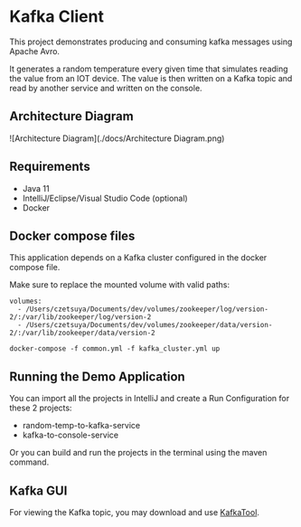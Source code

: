 # Kafka Client

This project demonstrates producing and consuming kafka messages using Apache Avro.

It generates a random temperature every given time that simulates reading the value from an IOT device.
The value is then written on a Kafka topic and read by another service and written on the console.

## Architecture Diagram

![Architecture Diagram](./docs/Architecture Diagram.png)

## Requirements
- Java 11
- IntelliJ/Eclipse/Visual Studio Code (optional)
- Docker

## Docker compose files

This application depends on a Kafka cluster configured in the docker compose file.

Make sure to replace the mounted volume with valid paths:

```shell
volumes:
  - /Users/czetsuya/Documents/dev/volumes/zookeeper/log/version-2/:/var/lib/zookeeper/log/version-2
  - /Users/czetsuya/Documents/dev/volumes/zookeeper/data/version-2/:/var/lib/zookeeper/data/version-2
```

```shell
docker-compose -f common.yml -f kafka_cluster.yml up
```

## Running the Demo Application

You can import all the projects in IntelliJ and create a Run Configuration for these 2 projects:
- random-temp-to-kafka-service
- kafka-to-console-service

Or you can build and run the projects in the terminal using the maven command.

## Kafka GUI

For viewing the Kafka topic, you may download and use [KafkaTool](https://www.kafkatool.com/download.html).